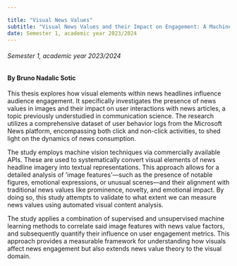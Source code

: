 ```yaml
---

title: "Visual News Values"
subtitle: "Visual News Values and their Impact on Engagement: A Machine Vision Approach"
date: Semester 1, academic year 2023/2024
---
```


###### Semester 1, academic year 2023/2024
#### By Bruno Nadalic Sotic 

This thesis explores how visual elements within news headlines influence audience engagement. It specifically investigates the presence of news values in images and their impact on user interactions with news articles, a topic previously understudied in communication science. The research utilizes a comprehensive dataset of user behavior logs from the Microsoft News platform, encompassing both click and non-click activities, to shed light on the dynamics of news consumption. 

The study employs machine vision techniques via commercially available APIs. These are used to systematically convert visual elements of news headline imagery into textual representations. This approach allows for a detailed analysis of 'image features'—such as the presence of notable figures, emotional expressions, or unusual scenes—and their alignment with traditional news values like prominence, novelty, and emotional impact. By doing so, this study attempts to validate to what extent we can measure news values using automated visual content analysis.

The study applies a combination of supervised and unsupervised machine learning methods to correlate said image features with news value factors, and subsequently quantify their influence on user engagement metrics. This approach provides a measurable framework for understanding how visuals affect news engagement but also extends news value theory to the visual domain. 
